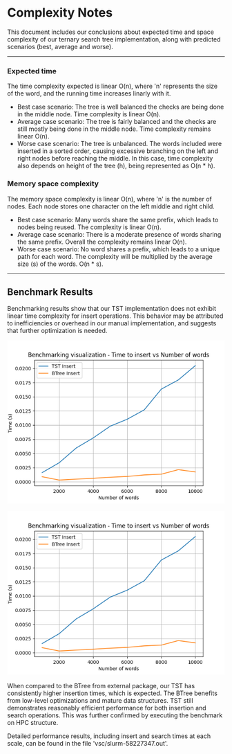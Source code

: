 # Complexity Notes

This document includes our conclusions about expected time and space complexity of our ternary search tree implementation, along with predicted scenarios (best, average and worse). 

---

### Expected time
The time complexity expected is linear O(n), where 'n' represents the size of the word, and the running time increases linarly with it. 

- Best case scenario: The tree is well balanced the checks are being done in the middle node. Time complexity is linear O(n). 
- Average case scenario: The tree is fairly balanced and the checks are still mostly being done in the middle node. Time complexity remains linear O(n). 
- Worse case scenario: The tree is unbalanced. The words included were inserted in a sorted order, causing excessive branching on the left and right nodes before reaching the middle. In this case, time complexity also depends on height of the tree (h), being represented as O(n * h). 

### Memory space complexity
The memory space complexity is linear O(n), where 'n' is the number of nodes. Each node stores one character on the left middle and right child.  

- Best case scenario: Many words share the same prefix, which leads to nodes being reused. The complexity is linear O(n). 
- Average case scenario: There is a moderate presence of words sharing the same prefix. Overall the complexity remains linear O(n).
- Worse case scenario: No word shares a prefix, which leads to a unique path for each word. The complexity will be multiplied by the average size (s) of the words. O(n * s). 

---

## Benchmark Results 
Benchmarking results show that our TST implementation does not exhibit linear time complexity for insert operations. This behavior may be attributed to inefficiencies or overhead in our manual implementation, and suggests that further optimization is needed.

![Benchmark Graph](benchmark/plots/insert_benchmark.png)

![Benchmark Graph](benchmark/plots/insert_benchmark.png)

When compared to the BTree from external package, our TST has consistently higher insertion times, which is expected. The BTree benefits from low-level optimizations and mature data structures. TST still demonstrates reasonably efficient performance for both insertion and search operations. This was further confirmed by executing the benchmark on HPC structure. 

Detailed performance results, including insert and search times at each scale, can be found in the file 'vsc/slurm-58227347.out'.
